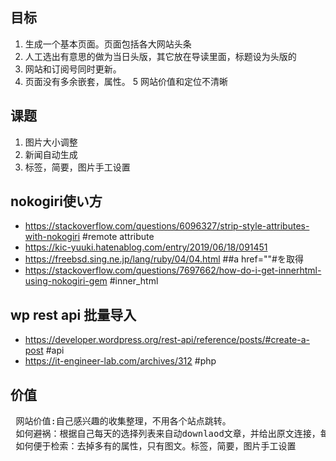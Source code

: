 ## 目标 ##
1.  生成一个基本页面。页面包括各大网站头条
2.  人工选出有意思的做为当日头版，其它放在导读里面，标题设为头版的
3.  网站和订阅号同时更新。
4.  页面没有多余嵌套，属性。
5   网站价值和定位不清晰
## 课题 ##
1.  图片大小调整
2.  新闻自动生成
3.  标签，简要，图片手工设置

## nokogiri使い方
* https://stackoverflow.com/questions/6096327/strip-style-attributes-with-nokogiri  #remote attribute
* https://kic-yuuki.hatenablog.com/entry/2019/06/18/091451  
* https://freebsd.sing.ne.jp/lang/ruby/04/04.html  ##a href=""#を取得
* https://stackoverflow.com/questions/7697662/how-do-i-get-innerhtml-using-nokogiri-gem #inner_html

## wp rest api 批量导入
* https://developer.wordpress.org/rest-api/reference/posts/#create-a-post  #api
* https://it-engineer-lab.com/archives/312  #php 
## 价值
<pre>
 网站价值:自己感兴趣的收集整理，不用各个站点跳转。
 如何避祸：根据自己每天的选择列表来自动downlaod文章，并给出原文连接，每个网站每天5条。自少10个网站进行
 如何便于检索：去掉多有的属性，只有图文。标签，简要，图片手工设置
</pre>
